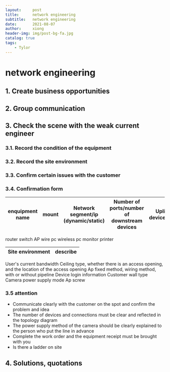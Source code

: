 ```yaml
---
layout:     post
title:      network engineering
subtitle:   network engineering
date:       2021-08-07
author:     xiong
header-img: img/post-bg-fa.jpg
catalog: true
tags:
    - Tylor
---
```



# network engineering
## 1. Create business opportunities

## 2. Group communication

## 3. Check the scene with the weak current engineer

### 3.1. Record the condition of the equipment

### 3.2. Record the site environment

### 3.3. Confirm certain issues with the customer
### 3.4. Confirmation form
enquipment name|mount|Network segment/ip (dynamic/static)|Number of ports/number of downstream devices|Uplink device/port|Whether poe|100M/Gigabit|model
---|:--:|---|---|---|---|---|---|
router
switch
AP
wire pc
wireless pc
monitor
printer

Site environment|describe
---|---|
User's current bandwidth
Ceiling type, whether there is an access opening, and the location of the access opening
Ap fixed method, wiring method, with or without pipeline
Device login information
Customer wall type
Camera power supply mode
Ap screw

### 3.5 attention 
+ Communicate clearly with the customer on the spot and confirm the problem and idea
+ The number of devices and connections must be clear and reflected in the topology diagram
+ The power supply method of the camera should be clearly explained to the person who put the line in advance
+ Complete the work order and the equipment receipt must be brought with you
+ Is there a ladder on site

## 4. Solutions, quotations

 
